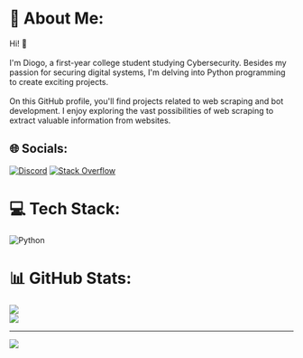 # 💫 About Me:
Hi! 👋<br><br>I'm Diogo, a first-year college student studying Cybersecurity. Besides my passion for securing digital systems, I'm delving into Python programming to create exciting projects.<br><br>On this GitHub profile, you'll find projects related to web scraping and bot development. I enjoy exploring the vast possibilities of web scraping to extract valuable information from websites.


## 🌐 Socials:
[![Discord](https://img.shields.io/badge/Discord-%237289DA.svg?logo=discord&logoColor=white)](https://discord.gg/thefox09) [![Stack Overflow](https://img.shields.io/badge/-Stackoverflow-FE7A16?logo=stack-overflow&logoColor=white)](https://stackoverflow.com/users/22218412/polaretti) 

# 💻 Tech Stack:
![Python](https://img.shields.io/badge/python-3670A0?style=for-the-badge&logo=python&logoColor=ffdd54)
# 📊 GitHub Stats:
![](https://github-readme-stats.vercel.app/api?username=Polareti&theme=react&hide_border=false&include_all_commits=true&count_private=true)<br/>
![](https://github-readme-stats.vercel.app/api/top-langs/?username=Polareti&theme=react&hide_border=false&include_all_commits=true&count_private=true&layout=compact)

---
[![](https://visitcount.itsvg.in/api?id=Polareti&icon=0&color=0)](https://visitcount.itsvg.in)

<!-- Proudly created with GPRM ( https://gprm.itsvg.in ) -->

